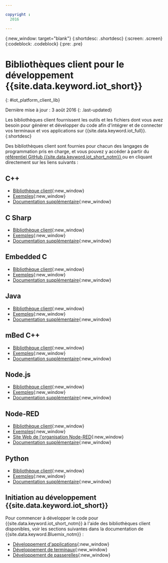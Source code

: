 ```yaml
---

copyright :
  2016

---
```


{:new_window: target="blank"}
{:shortdesc: .shortdesc}
{:screen: .screen}
{:codeblock: .codeblock}
{:pre: .pre}

# Bibliothèques client pour le développement {{site.data.keyword.iot_short}}
{: #iot_platform_client_lib}

Dernière mise à jour : 3 août 2016
{: .last-updated}

Les bibliothèques client fournissent les outils et les fichiers dont vous avez besoin pour générer et développer du code afin d'intégrer et de connecter vos terminaux et vos applications sur {{site.data.keyword.iot_full}}.
{:shortdesc}

Des bibliothèques client sont fournies pour chacun des langages de programmation pris en charge, et vous pouvez y accéder à partir du [référentiel GitHub {{site.data.keyword.iot_short_notm}} ](https://github.com/ibm-watson-iot) ou en cliquant directement sur les liens suivants :

## C++

- [Bibliothèque client](https://github.com/ibm-watson-iot/iot-cpp){:new_window}
- [Exemples](https://github.com/ibm-watson-iot/iot-cpp/tree/master/samples){:new_window}
- [Documentation supplémentaire](https://github.com/ibm-watson-iot/iot-cpp/blob/master/README.md){:new_window}

## C Sharp
- [Bibliothèque client](https://github.com/ibm-watson-iot/iot-csharp){:new_window}
- [Exemples](https://github.com/ibm-watson-iot/iot-csharp/tree/master/sample){:new_window}
- [Documentation supplémentaire](https://github.com/ibm-watson-iot/iot-csharp/blob/master/README.md){:new_window}

## Embedded C

- [Bibliothèque client](https://github.com/ibm-watson-iot/iot-embeddedc){:new_window}
- [Exemples](https://github.com/ibm-watson-iot/iot-embeddedc/tree/master/samples){:new_window}
- [Documentation supplémentaire](https://github.com/ibm-watson-iot/iot-embeddedc/blob/master/README.md){:new_window}


## Java
- [Bibliothèque client](https://github.com/ibm-watson-iot/iot-java){:new_window}
- [Exemples](https://github.com/ibm-watson-iot/iot-java#samples){:new_window}
- [Documentation supplémentaire](https://github.com/ibm-watson-iot/iot-java/blob/master/README.md){:new_window}

## mBed C++

- [Bibliothèque client](https://developer.mbed.org/teams/IBM_IoT/code/IBMIoTF/){:new_window}
- [Exemples](https://developer.mbed.org/teams/IBM_IoT/code/IBMIoTClientLibrarySample/){:new_window}
- [Documentation supplémentaire](http://iotf.readthedocs.io/en/latest/devices/libraries/mbedcpp.html){:new_window}

## Node.js
- [Bibliothèque client](https://github.com/ibm-watson-iot/iot-nodejs){:new_window}
- [Exemples](https://github.com/ibm-watson-iot/iot-nodejs/tree/master/samples){:new_window}
- [Documentation supplémentaire](https://github.com/ibm-watson-iot/iot-nodejs/blob/master/README.md){:new_window}

## Node-RED
- [Bibliothèque client](https://github.com/ibm-watson-iot/iot-nodered){:new_window}
- [Exemples](https://github.com/ibm-watson-iot/iot-nodered/tree/master/samples/rpi){:new_window}
- [Site Web de l'organisation Node-RED](http://nodered.org/){:new_window}
- [Documentation supplémentaire](https://github.com/ibm-watson-iot/iot-nodered/blob/master/README.md){:new_window}

## Python
- [Bibliothèque client](https://github.com/ibm-watson-iot/iot-python){:new_window}
- [Exemples](https://github.com/ibm-watson-iot/iot-python/tree/master/samples){:new_window}
- [Documentation supplémentaire](https://github.com/ibm-watson-iot/iot-python/blob/master/README.rst){:new_window}

## Initiation au développement {{site.data.keyword.iot_short}}

Pour commencer à développer le code pour {{site.data.keyword.iot_short_notm}} à l'aide des bibliothèques client disponibles, voir les sections suivantes dans la documentation de {{site.data.keyword.Bluemix_notm}} :

- [Développement d'applications](applications/api.html){:new_window}
- [Développement de terminaux](devices/api.html){:new_window}
- [Développement de passerelles](gateways/mqtt.html){:new_window}
